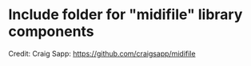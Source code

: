 
# Include folder for "midifile" library components

Credit: Craig Sapp: https://github.com/craigsapp/midifile